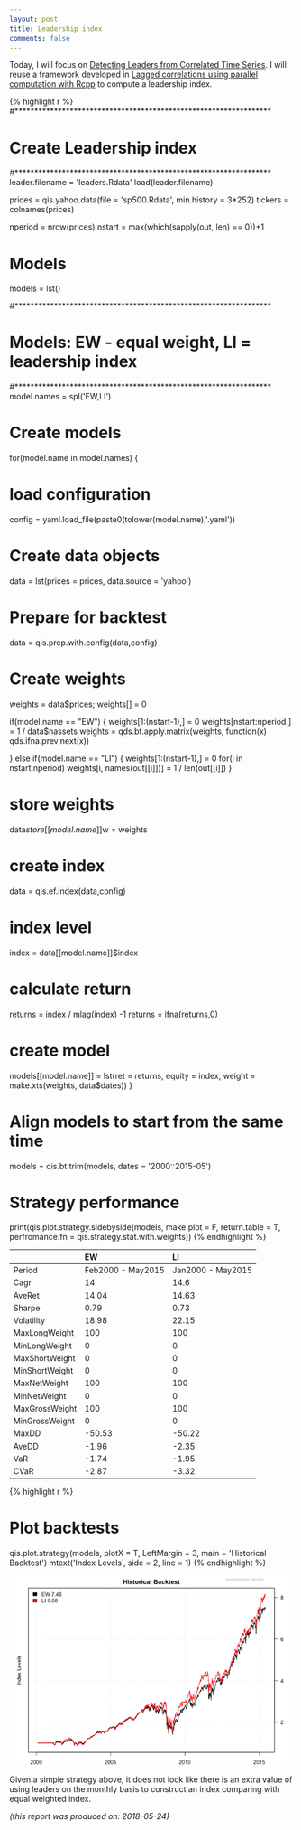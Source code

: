```yaml
---
layout: post
title: Leadership index
comments: false
---
```





Today, I will focus on [Detecting Leaders from Correlated Time Series](https://www.researchgate.net/publication/220787832_Detecting_Leaders_from_Correlated_Time_Series). I will reuse a framework developed in 
[Lagged correlations using parallel computation with Rcpp](https://sysresearcher.github.io/fast-leaders) to compute a leadership index.





{% highlight r %}
#*****************************************************************
# Create Leadership index
#*****************************************************************
leader.filename = 'leaders.Rdata'
load(leader.filename)

prices       = qis.yahoo.data(file = 'sp500.Rdata', min.history = 3*252)
tickers      = colnames(prices)

nperiod = nrow(prices)
nstart  = max(which(sapply(out, len) == 0))+1


# Models 
models = lst()


#*****************************************************************
# Models: EW - equal weight, LI = leadership index
#*****************************************************************
model.names = spl('EW,LI')

# Create models
for(model.name in model.names) {
  
  # load configuration
  config = yaml.load_file(paste0(tolower(model.name),'.yaml'))
  
  # Create data objects
  data = lst(prices = prices, data.source = 'yahoo')
  
  # Prepare for backtest
  data   = qis.prep.with.config(data,config)
  
  # Create weights
  weights  = data$prices; weights[] = 0
  
  if(model.name == "EW") {
    weights[1:(nstart-1),] = 0
    weights[nstart:nperiod,] = 1 / data$nassets
    weights   = qds.bt.apply.matrix(weights, function(x)  qds.ifna.prev.next(x))
    
  } else if(model.name == "LI") {
    weights[1:(nstart-1),] = 0
    for(i in nstart:nperiod)
      weights[i, names(out[[i]])] = 1 / len(out[[i]])
  }
  
  # store weights
  data$store[[model.name]]$w = weights
  
  # create index
  data = qis.ef.index(data,config)
  
  # index level
  index = data[[model.name]]$index
  
  # calculate return
  returns = index / mlag(index) -1
  returns = ifna(returns,0)
  
  # create model
  models[[model.name]]  = lst(ret = returns, equity = index, weight = make.xts(weights, data$dates))
}


# Align models to start from the same time
models = qis.bt.trim(models, dates = '2000::2015-05')

# Strategy performance
print(qis.plot.strategy.sidebyside(models, make.plot = F, return.table = T, perfromance.fn = qis.strategy.stat.with.weights))
{% endhighlight %}



|               |EW                |LI                |
|:--------------|:-----------------|:-----------------|
|Period         |Feb2000 - May2015 |Jan2000 - May2015 |
|Cagr           |14                |14.6              |
|AveRet         |14.04             |14.63             |
|Sharpe         |0.79              |0.73              |
|Volatility     |18.98             |22.15             |
|MaxLongWeight  |100               |100               |
|MinLongWeight  |0                 |0                 |
|MaxShortWeight |0                 |0                 |
|MinShortWeight |0                 |0                 |
|MaxNetWeight   |100               |100               |
|MinNetWeight   |0                 |0                 |
|MaxGrossWeight |100               |100               |
|MinGrossWeight |0                 |0                 |
|MaxDD          |-50.53            |-50.22            |
|AveDD          |-1.96             |-2.35             |
|VaR            |-1.74             |-1.95             |
|CVaR           |-2.87             |-3.32             |
    




{% highlight r %}
# Plot backtests
qis.plot.strategy(models, plotX = T, LeftMargin = 3, main = 'Historical Backtest')
mtext('Index Levels', side = 2, line = 1)
{% endhighlight %}

![plot of chunk plot-2](/public/images/2018-04-30-leaders/plot-2-1.png)

Given a simple strategy above, it does not look like there is an extra value of using leaders on the monthly basis to construct an index comparing with equal weighted index.




*(this report was produced on: 2018-05-24)*
